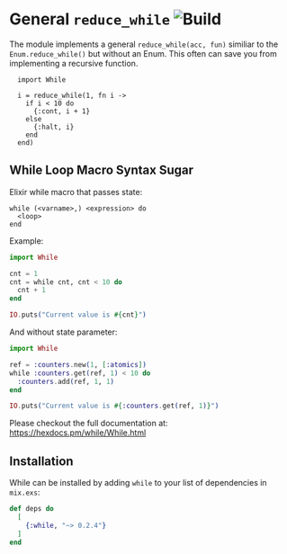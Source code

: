 # General `reduce_while` ![Build](https://github.com/dominicletz/while/actions/workflows/test.yml/badge.svg)

The module implements a general `reduce_while(acc, fun)` similiar to the `Enum.reduce_while()` but without an Enum. This often can save you from implementing a recursive function. 

```
  import While
  
  i = reduce_while(1, fn i ->
    if i < 10 do
      {:cont, i + 1}
    else
      {:halt, i}
    end
  end)
```

## While Loop Macro Syntax Sugar

Elixir while macro that passes state:

```
while (<varname>,) <expression> do
  <loop>
end
```

Example:

```elixir
import While

cnt = 1
cnt = while cnt, cnt < 10 do
  cnt + 1
end

IO.puts("Current value is #{cnt}")
```

And without state parameter:

```elixir
import While

ref = :counters.new(1, [:atomics])
while :counters.get(ref, 1) < 10 do
  :counters.add(ref, 1, 1)
end

IO.puts("Current value is #{:counters.get(ref, 1)}")
```

Please checkout the full documentation at: https://hexdocs.pm/while/While.html

## Installation

While can be installed by adding `while` to your list of dependencies in `mix.exs`:

```elixir
def deps do
  [
    {:while, "~> 0.2.4"}
  ]
end
```
